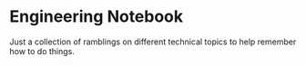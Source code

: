 # Engineering Notebook

Just a collection of ramblings on different technical topics to help remember how to do things.